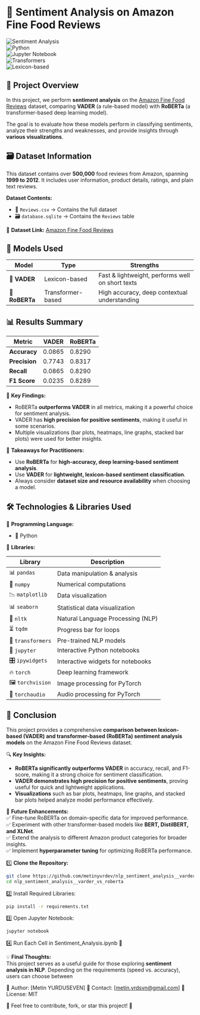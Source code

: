 # 🥗 Sentiment Analysis on Amazon Fine Food Reviews  

![Sentiment Analysis](https://img.shields.io/badge/Sentiment%20Analysis-NLP-blueviolet?style=flat-square)  
![Python](https://img.shields.io/badge/Made%20With-Python-blue?style=flat-square&logo=python)  
![Jupyter Notebook](https://img.shields.io/badge/Platform-Jupyter%20Notebook-orange?style=flat-square&logo=jupyter)  
![Transformers](https://img.shields.io/badge/Model-RoBERTa-green?style=flat-square)  
![Lexicon-based](https://img.shields.io/badge/Model-VADER-yellow?style=flat-square)  

## 📌 Project Overview  

In this project, we perform **sentiment analysis** on the [Amazon Fine Food Reviews](https://www.kaggle.com/datasets/snap/amazon-fine-food-reviews) dataset, comparing **VADER** (a rule-based model) with **RoBERTa** (a transformer-based deep learning model).  

The goal is to evaluate how these models perform in classifying sentiments, analyze their strengths and weaknesses, and provide insights through **various visualizations**.  

## 🗃 Dataset Information  

This dataset contains over **500,000** food reviews from Amazon, spanning **1999 to 2012**. It includes user information, product details, ratings, and plain text reviews.  

**Dataset Contents:**  
- 📄 `Reviews.csv` → Contains the full dataset  
- 🗃 `database.sqlite` → Contains the `Reviews` table  

🔗 **Dataset Link:** [Amazon Fine Food Reviews](https://www.kaggle.com/datasets/snap/amazon-fine-food-reviews)  

## 🔬 Models Used  

| Model  | Type | Strengths |
|--------|------|-----------|
| 📝 **VADER** | Lexicon-based | Fast & lightweight, performs well on short texts |
| 🤖 **RoBERTa** | Transformer-based | High accuracy, deep contextual understanding |

## 📊 Results Summary  

| Metric      | VADER  | RoBERTa  |
|------------|--------|----------|
| **Accuracy**   | 0.0865 | 0.8290   |
| **Precision**  | 0.7743 | 0.8317   |
| **Recall**     | 0.0865 | 0.8290   |
| **F1 Score**   | 0.0235 | 0.8289   |

🎯 **Key Findings:**  
- RoBERTa **outperforms VADER** in all metrics, making it a powerful choice for sentiment analysis.  
- VADER has **high precision for positive sentiments**, making it useful in some scenarios.  
- Multiple visualizations (bar plots, heatmaps, line graphs, stacked bar plots) were used for better insights.  

📌 **Takeaways for Practitioners:**  
- Use **RoBERTa** for **high-accuracy, deep learning-based sentiment analysis**.  
- Use **VADER** for **lightweight, lexicon-based sentiment classification**.  
- Always consider **dataset size and resource availability** when choosing a model.  

## 🛠 Technologies & Libraries Used  

📌 **Programming Language:**  
- 🐍 Python  

📌 **Libraries:**  

| Library | Description |
|---------|------------|
| 📊 `pandas` | Data manipulation & analysis |
| 🔢 `numpy` | Numerical computations |
| 📉 `matplotlib` | Data visualization |
| 📊 `seaborn` | Statistical data visualization |
| 📖 `nltk` | Natural Language Processing (NLP) |
| ⏳ `tqdm` | Progress bar for loops |
| 🤗 `transformers` | Pre-trained NLP models |
| 📔 `jupyter` | Interactive Python notebooks |
| 🎛 `ipywidgets` | Interactive widgets for notebooks |
| 🔥 `torch` | Deep learning framework |
| 🖼 `torchvision` | Image processing for PyTorch |
| 🎵 `torchaudio` | Audio processing for PyTorch |

## 🎯 Conclusion  

This project provides a comprehensive **comparison between lexicon-based (VADER) and transformer-based (RoBERTa) sentiment analysis models** on the Amazon Fine Food Reviews dataset.  

🔍 **Key Insights:**  
- **RoBERTa significantly outperforms VADER** in accuracy, recall, and F1-score, making it a strong choice for sentiment classification.  
- **VADER demonstrates high precision for positive sentiments**, proving useful for quick and lightweight applications.  
- **Visualizations** such as bar plots, heatmaps, line graphs, and stacked bar plots helped analyze model performance effectively.  

🚀 **Future Enhancements:**  
✅ Fine-tune RoBERTa on domain-specific data for improved performance.  
✅ Experiment with other transformer-based models like **BERT, DistilBERT, and XLNet**.  
✅ Extend the analysis to different Amazon product categories for broader insights.  
✅ Implement **hyperparameter tuning** for optimizing RoBERTa performance.  

1️⃣ **Clone the Repository:**  
```bash
git clone https://github.com/metinyurdev/nlp_sentiment_analysis__varder_vs_roberta
cd nlp_sentiment_analysis__varder_vs_roberta
```

2️⃣ Install Required Libraries:
```bash
pip install -r requirements.txt
```

3️⃣ Open Jupyter Notebook:
```bash
jupyter notebook
```

4️⃣ Run Each Cell in Sentiment_Analysis.ipynb 📒


💡 **Final Thoughts:**  
This project serves as a useful guide for those exploring **sentiment analysis in NLP**. Depending on the requirements (speed vs. accuracy), users can choose between

📌 Author: [Metin YURDUSEVEN]
📌 Contact: [metin.yrdsvn@gmail.com]
📌 License: MIT

🚀 Feel free to contribute, fork, or star this project! 🌟
